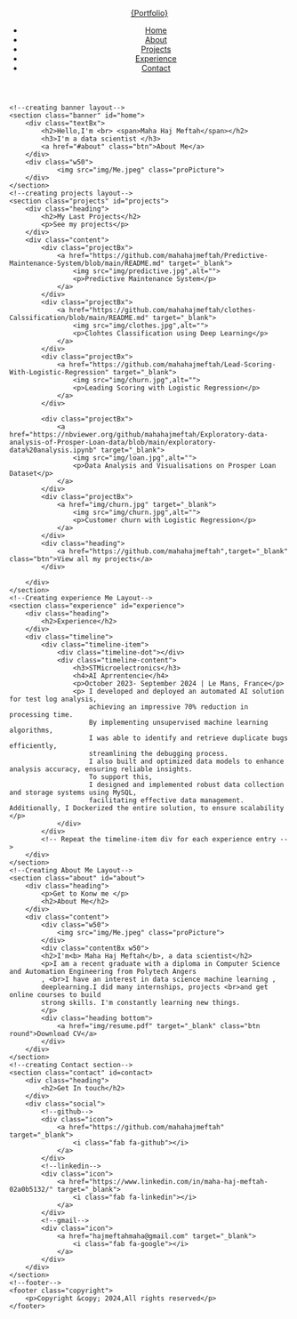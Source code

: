 <!DOCTYPE html>
<html lang="en">

<head>
	<meta charset="UTF-8">
	<meta name="viewport" content="width=width-device, initial-sacle="0.1">
	<title>Maha Haj Meftah</title>
	<link rel="stylesheet" href="style.css"">
	<script src="ext.js" language="javascript"></script>
	<script src="https://kit.fontawesome.com/cacb60c650.js" crossorigin="anonymous"></script>

</head>
<body>
	<!--creating Menu Tabs and Log-->
	<header>
		<a href="#" class="logo">{Portfolio}</a>
		<div class="toggle" onclick="toggleMenu();"></div>
		<ul class="menu">
			<li><a href="#home" onclick="toggleMenu();">Home</a></li>
			<li><a href="#about" onclick="toggleMenu();">About</a></li>
			<li><a href="#projects" onclick="toggleMenu();">Projects</a></li>
			<li><a href="#experience" onclick="toggleMenu();">Experience</a></li>
			<li><a href="#contact" onclick="toggleMenu();">Contact</a></li>
		</ul>
	</header>

	<!--creating banner layout-->
	<section class="banner" id="home">
		<div class="textBx">
			<h2>Hello,I'm <br> <span>Maha Haj Meftah</span></h2>
			<h3>I'm a data scientist </h3>
			<a href="#about" class="btn">About Me</a>
		</div>
		<div class="w50">
				<img src="img/Me.jpeg" class="proPicture">
		</div>
	</section>
	<!--creating projects layout-->
	<section class="projects" id="projects">
		<div class="heading">
			<h2>My Last Projects</h2>
			<p>See my projects</p>
		</div>
		<div class="content">
			<div class="projectBx">
				<a href="https://github.com/mahahajmeftah/Predictive-Maintenance-System/blob/main/README.md" target="_blank">
					<img src="img/predictive.jpg",alt="">
					<p>Predictive Maintenance System</p>
				</a>
			</div>
			<div class="projectBx">
				<a href="https://github.com/mahahajmeftah/clothes-Calssification/blob/main/README.md" target="_blank">
					<img src="img/clothes.jpg",alt="">
					<p>Clohtes Classification using Deep Learning</p>
				</a>
			</div>
			<div class="projectBx">
				<a href="https://github.com/mahahajmeftah/Lead-Scoring-With-Logistic-Regression" target="_blank">
					<img src="img/churn.jpg",alt="">
					<p>Leading Scoring with Logistic Regression</p>
				</a>
			</div>
			
			<div class="projectBx">
				<a href="https://nbviewer.org/github/mahahajmeftah/Exploratory-data-analysis-of-Prosper-Loan-data/blob/main/exploratory-data%20analysis.ipynb" target="_blank">
					<img src="img/loan.jpg",alt="">
					<p>Data Analysis and Visualisations on Prosper Loan Dataset</p>
				</a>
			</div>
			<div class="projectBx">
				<a href="img/churn.jpg" target="_blank">
					<img src="img/churn.jpg",alt="">
					<p>Customer churn with Logistic Regression</p>
				</a>
			</div>
			<div class="heading">
				<a href="https://github.com/mahahajmeftah",target="_blank" class="btn">View all my projects</a>
			</div>
			
		</div>
	</section>
	<!--Creating experience Me Layout-->
	<section class="experience" id="experience">
		<div class="heading">
			<h2>Experience</h2>
		</div>
		<div class="timeline">
			<div class="timeline-item">
				<div class="timeline-dot"></div>
				<div class="timeline-content">
					<h3>STMicroelectronics</h3>
					<h4>AI Aprrentencie</h4>
					<p>October 2023- September 2024 | Le Mans, France</p>
					<p> I developed and deployed an automated AI solution for test log analysis,
						achieving an impressive 70% reduction in processing time.
						By implementing unsupervised machine learning algorithms,
						I was able to identify and retrieve duplicate bugs efficiently,
						streamlining the debugging process.
						I also built and optimized data models to enhance analysis accuracy, ensuring reliable insights.
						To support this, 
						I designed and implemented robust data collection and storage systems using MySQL, 
						facilitating effective data management. Additionally, I Dockerized the entire solution, to ensure scalability </p>
				</div>
			</div>
			<!-- Repeat the timeline-item div for each experience entry -->
		</div>
	</section>
	<!--Creating About Me Layout-->
	<section class="about" id="about">
		<div class="heading">
			<p>Get to Konw me </p>
			<h2>About Me</h2>
		</div>
		<div class="content">
			<div class="w50">
				<img src="img/Me.jpeg" class="proPicture">
			</div>
			<div class="contentBx w50">
			<h2>I'm<b> Maha Haj Meftah</b>, a data scientist</h2>
			<p>I am a recent graduate with a diploma in Computer Science and Automation Engineering from Polytech Angers
			, <br>I have an interest in data science machine learning ,
			deeplearning.I did many internships, projects <br>and get online courses to build
			strong skills. I'm constantly learning new things.
			</p>
			<div class="heading bottom">
				<a href="img/resume.pdf" target="_blank" class="btn round">Download CV</a>
			</div>
		</div>
	</section>
	<!--creating Contact section-->
	<section class="contact" id=contact>
		<div class="heading">
			<h2>Get In touch</h2>
		</div>
		<div class="social">
			<!--github-->
			<div class="icon">
				<a href="https://github.com/mahahajmeftah" target="_blank">
					<i class="fab fa-github"></i>
				</a>
			</div>
			<!--linkedin-->
			<div class="icon">
				<a href="https://www.linkedin.com/in/maha-haj-meftah-02a0b5132/" target="_blank">
					<i class="fab fa-linkedin"></i>
				</a>
			</div>
			<!--gmail-->
			<div class="icon">
				<a href="hajmeftahmaha@gmail.com" target="_blank">
					<i class="fab fa-google"></i>
				</a>
			</div>
		</div>
	</section>
	<!--footer-->
	<footer class="copyright">
		<p>Copyright &copy; 2024,All rights reserved</p>
	</footer>

</body>

